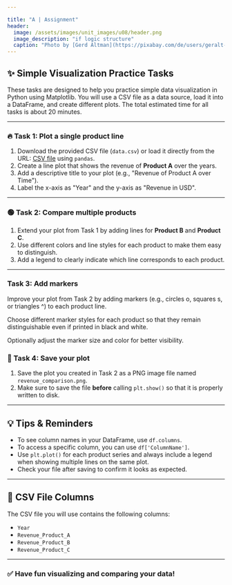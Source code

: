 ```yaml
---

title: "A | Assignment"
header:
  image: /assets/images/unit_images/u08/header.png
  image_description: "if logic structure"
  caption: "Photo by [Gerd Altman](https://pixabay.com/de/users/geralt-9301/) [from Pixabay](https://pixabay.com)"
---
```


## ✨ Simple Visualization Practice Tasks

These tasks are designed to help you practice simple data visualization in Python using Matplotlib. You will use a CSV file as a data source, load it into a DataFrame, and create different plots. The total estimated time for all tasks is about 20 minutes.

---

### 🔥 Task 1: Plot a single product line

1. Download the provided CSV file (`data.csv`) or load it directly from the URL: [CSV file](https://geomoer.github.io/moer-base-python/assets/tests/unit07/books.csv) using `pandas`.
2. Create a line plot that shows the revenue of **Product A** over the years.
3. Add a descriptive title to your plot (e.g., "Revenue of Product A over Time").
4. Label the x-axis as "Year" and the y-axis as "Revenue in USD".

---

### 🟢 Task 2: Compare multiple products

1. Extend your plot from Task 1 by adding lines for **Product B** and **Product C**.
2. Use different colors and line styles for each product to make them easy to distinguish.
3. Add a legend to clearly indicate which line corresponds to each product.

---

### Task 3: Add markers
Improve your plot from Task 2 by adding markers (e.g., circles o, squares s, or triangles ^) to each product line.

Choose different marker styles for each product so that they remain distinguishable even if printed in black and white.

Optionally adjust the marker size and color for better visibility.

### 💾 Task 4: Save your plot

1. Save the plot you created in Task 2 as a PNG image file named `revenue_comparison.png`.
2. Make sure to save the file **before** calling `plt.show()` so that it is properly written to disk.

---

## 💡 Tips & Reminders

* To see column names in your DataFrame, use `df.columns`.
* To access a specific column, you can use `df['ColumnName']`.
* Use `plt.plot()` for each product series and always include a legend when showing multiple lines on the same plot.
* Check your file after saving to confirm it looks as expected.

---

## 📄 CSV File Columns

The CSV file you will use contains the following columns:

* `Year`
* `Revenue_Product_A`
* `Revenue_Product_B`
* `Revenue_Product_C`

---

### ✅ Have fun visualizing and comparing your data!
